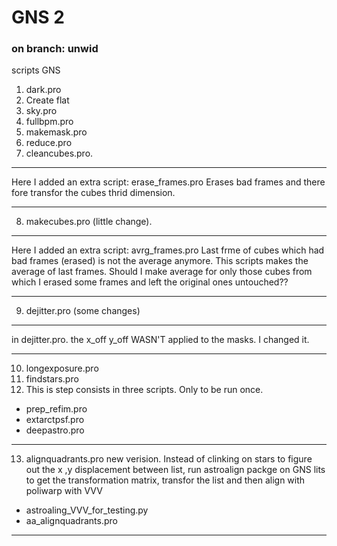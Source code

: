 # GNS 2
### on branch: unwid


scripts GNS
1. dark.pro
2. Create flat
3. sky.pro
4. fullbpm.pro
5. makemask.pro
6. reduce.pro
7. cleancubes.pro.
___
Here I added an extra script: erase_frames.pro
Erases bad frames and there fore transfor the cubes thrid dimension.
___
8. makecubes.pro (little change).
___
Here I added an extra script: avrg_frames.pro 
Last frme of cubes which had bad frames (erased) is not the average anymore. This scripts makes the average of last frames. 
Should I make average for only those cubes from  which I erased some frames and left the original ones untouched??
___
9. dejitter.pro (some changes)
___
in dejitter.pro. the x_off y_off WASN'T applied to the masks. I changed it.
___
10. longexposure.pro
11. findstars.pro
12. This is step consists in three scripts. Only to be run once.
* prep_refim.pro
* extarctpsf.pro
* deepastro.pro
___
13. alignquadrants.pro new verision. Instead of clinking on stars to figure out the x ,y displacement between list, run astroalign packge on GNS lits to get the transformation matrix, transfor the list and then align with poliwarp with VVV
* astroaling_VVV_for_testing.py
* aa_alignquadrants.pro
___


